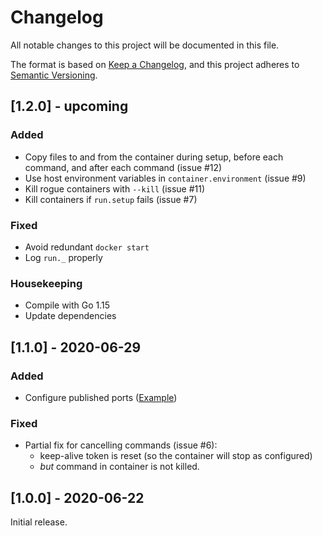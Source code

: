 # Changelog

All notable changes to this project will be documented in this file.

The format is based on [Keep a Changelog](https://keepachangelog.com/en/1.0.0/), and 
this project adheres to [Semantic Versioning](https://semver.org/spec/v2.0.0.html).


## [1.2.0] - upcoming

### Added

 - Copy files to and from the container during setup, before each command, and after each command (issue #12)
 - Use host environment variables in `container.environment` (issue #9)
 - Kill rogue containers with `--kill` (issue #11)
 - Kill containers if `run.setup` fails (issue #7)

### Fixed

 - Avoid redundant `docker start`
 - Log `run._` properly

### Housekeeping

 - Compile with Go 1.15
 - Update dependencies


## [1.1.0] - 2020-06-29

### Added

 - Configure published ports ([Example](examples/nginx))
 
### Fixed

 - Partial fix for cancelling commands (issue #6):
   - keep-alive token is reset (so the container will stop as configured)
   - _but_ command in container is not killed.


## [1.0.0] - 2020-06-22

Initial release. 
